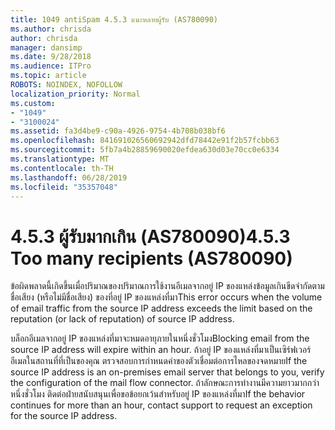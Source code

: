 ```yaml
---
title: 1049 antiSpam 4.5.3 แนะหลายผู้รับ (AS780090)
ms.author: chrisda
author: chrisda
manager: dansimp
ms.date: 9/28/2018
ms.audience: ITPro
ms.topic: article
ROBOTS: NOINDEX, NOFOLLOW
localization_priority: Normal
ms.custom:
- "1049"
- "3100024"
ms.assetid: fa3d4be9-c90a-4926-9754-4b708b038bf6
ms.openlocfilehash: 841691026560692942dfd78442e91f2b57fcbb63
ms.sourcegitcommit: 5fb7a4b28859690020efdea630d03e70cc0e6334
ms.translationtype: MT
ms.contentlocale: th-TH
ms.lasthandoff: 06/28/2019
ms.locfileid: "35357048"
---
```

# <a name="453-too-many-recipients-as780090"></a><span data-ttu-id="5c051-102">4.5.3 ผู้รับมากเกิน (AS780090)</span><span class="sxs-lookup"><span data-stu-id="5c051-102">4.5.3 Too many recipients (AS780090)</span></span>

<span data-ttu-id="5c051-103">ข้อผิดพลาดนี้เกิดขึ้นเมื่อปริมาณของปริมาณการใช้งานอีเมลจากอยู่ IP ของแหล่งข้อมูลเกินขีดจำกัดตามชื่อเสียง (หรือไม่มีชื่อเสียง) ของที่อยู่ IP ของแหล่งที่มา</span><span class="sxs-lookup"><span data-stu-id="5c051-103">This error occurs when the volume of email traffic from the source IP address exceeds the limit based on the reputation (or lack of reputation) of source IP address.</span></span>

<span data-ttu-id="5c051-104">บล็อกอีเมลจากอยู่ IP ของแหล่งที่มาจะหมดอายุภายในหนึ่งชั่วโมง</span><span class="sxs-lookup"><span data-stu-id="5c051-104">Blocking email from the source IP address will expire within an hour.</span></span> <span data-ttu-id="5c051-105">ถ้าอยู่ IP ของแหล่งที่มาเป็นเซิร์ฟเวอร์อีเมลในสถานที่ที่เป็นของคุณ ตรวจสอบการกำหนดค่าของตัวเชื่อมต่อการไหลของจดหมาย</span><span class="sxs-lookup"><span data-stu-id="5c051-105">If the source IP address is an on-premises email server that belongs to you, verify the configuration of the mail flow connector.</span></span> <span data-ttu-id="5c051-106">ถ้าลักษณะการทำงานมีความยาวมากกว่า หนึ่งชั่วโมง ติดต่อฝ่ายสนับสนุนเพื่อขอข้อยกเว้นสำหรับอยู่ IP ของแหล่งที่มา</span><span class="sxs-lookup"><span data-stu-id="5c051-106">If the behavior continues for more than an hour, contact support to request an exception for the source IP address.</span></span>
